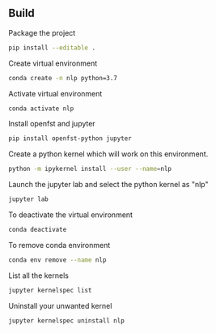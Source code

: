 ## Build

Package the project
```bash
pip install --editable .
```

Create virtual environment
```bash
conda create -n nlp python=3.7
```

Activate virtual environment
```bash
conda activate nlp
```

Install openfst and jupyter
```bash
pip install openfst-python jupyter
```

Create a python kernel which will work on this environment. 
```bash
python -m ipykernel install --user --name=nlp
```

Launch the jupyter lab and select the python kernel as "nlp" 
```bash
jupyter lab
```

To deactivate the virtual environment 
```bash
conda deactivate
```

To remove conda environment
```bash
conda env remove --name nlp
```


List all the kernels
```bash
jupyter kernelspec list
```

Uninstall your unwanted kernel
```bash
jupyter kernelspec uninstall nlp
```